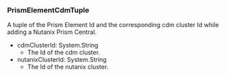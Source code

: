 ### PrismElementCdmTuple
A tuple of the Prism Element Id and the corresponding cdm cluster Id while adding a Nutanix Prism Central.

- cdmClusterId: System.String
  - The Id of the cdm cluster.
- nutanixClusterId: System.String
  - The Id of the nutanix cluster.
